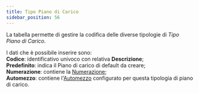 ```yaml
---
title: Tipo Piano di Carico
sidebar_position: 56
---
```


La tabella permette di gestire la codifica delle diverse tipologie di *Tipo Piano di Carico*.

I dati che è possibile inserire sono:       
**Codice**: identificativo univoco con relativa **Descrizione**;    
**Predefinito**: indica il Piano di carico di default da creare;     
**Numerazione**: contiene la [Numerazione](/docs/configurations/tables/fluentis-numerations);       
**Automezzo**: contiene l'[Automezzo](/docs/configurations/tables/logistics/motorvehicle) configurato per questa tipologia di piano di carico.